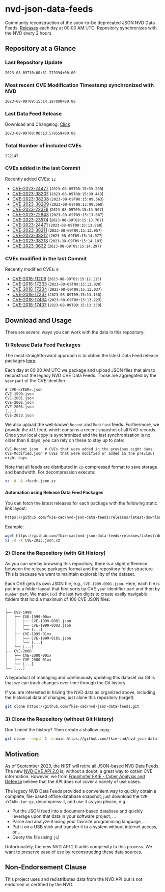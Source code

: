 # nvd-json-data-feeds

Community reconstruction of the soon-to-be deprecated JSON NVD Data Feeds. 
[Releases](https://github.com/fkie-cad/nvd-json-data-feeds/releases/latest) each day at 00:00 AM UTC.
Repository synchronizes with the NVD every 2 hours.

## Repository at a Glance

### Last Repository Update

```plain
2023-08-09T10:00:31.779394+00:00
```

### Most recent CVE Modification Timestamp synchronized with NVD

```plain
2023-08-09T09:15:14.297000+00:00
```

### Last Data Feed Release

Download and Changelog: [Click](https://github.com/fkie-cad/nvd-json-data-feeds/releases/latest)

```plain
2023-08-09T00:00:13.570559+00:00
```

### Total Number of included CVEs

```plain
222147
```

### CVEs added in the last Commit

Recently added CVEs: `12`

* [CVE-2023-24477](CVE-2023/CVE-2023-244xx/CVE-2023-24477.json) (`2023-08-09T08:15:09.280`)
* [CVE-2023-38207](CVE-2023/CVE-2023-382xx/CVE-2023-38207.json) (`2023-08-09T08:15:09.443`)
* [CVE-2023-38208](CVE-2023/CVE-2023-382xx/CVE-2023-38208.json) (`2023-08-09T08:15:09.563`)
* [CVE-2023-38209](CVE-2023/CVE-2023-382xx/CVE-2023-38209.json) (`2023-08-09T08:15:09.660`)
* [CVE-2023-22378](CVE-2023/CVE-2023-223xx/CVE-2023-22378.json) (`2023-08-09T09:15:13.507`)
* [CVE-2023-22843](CVE-2023/CVE-2023-228xx/CVE-2023-22843.json) (`2023-08-09T09:15:13.667`)
* [CVE-2023-23574](CVE-2023/CVE-2023-235xx/CVE-2023-23574.json) (`2023-08-09T09:15:13.767`)
* [CVE-2023-24471](CVE-2023/CVE-2023-244xx/CVE-2023-24471.json) (`2023-08-09T09:15:13.860`)
* [CVE-2023-38211](CVE-2023/CVE-2023-382xx/CVE-2023-38211.json) (`2023-08-09T09:15:13.957`)
* [CVE-2023-38212](CVE-2023/CVE-2023-382xx/CVE-2023-38212.json) (`2023-08-09T09:15:14.077`)
* [CVE-2023-38213](CVE-2023/CVE-2023-382xx/CVE-2023-38213.json) (`2023-08-09T09:15:14.183`)
* [CVE-2023-3632](CVE-2023/CVE-2023-36xx/CVE-2023-3632.json) (`2023-08-09T09:15:14.297`)


### CVEs modified in the last Commit

Recently modified CVEs: `6`

* [CVE-2018-11206](CVE-2018/CVE-2018-112xx/CVE-2018-11206.json) (`2023-08-09T09:15:12.113`)
* [CVE-2018-17233](CVE-2018/CVE-2018-172xx/CVE-2018-17233.json) (`2023-08-09T09:15:12.920`)
* [CVE-2018-17234](CVE-2018/CVE-2018-172xx/CVE-2018-17234.json) (`2023-08-09T09:15:13.037`)
* [CVE-2018-17237](CVE-2018/CVE-2018-172xx/CVE-2018-17237.json) (`2023-08-09T09:15:13.130`)
* [CVE-2018-17434](CVE-2018/CVE-2018-174xx/CVE-2018-17434.json) (`2023-08-09T09:15:13.223`)
* [CVE-2018-17437](CVE-2018/CVE-2018-174xx/CVE-2018-17437.json) (`2023-08-09T09:15:13.330`)


## Download and Usage

There are several ways you can work with the data in this repository:

### 1) Release Data Feed Packages

The most straightforward approach is to obtain the latest Data Feed release packages [here](https://github.com/fkie-cad/nvd-json-data-feeds/releases/latest).

Each day at 00:00 AM UTC we package and upload JSON files that aim to reconstruct the legacy NVD CVE Data Feeds.
Those are aggregated by the `year` part of the CVE identifier:

```
# CVE-<YEAR>.json
CVE-1999.json
CVE-2001.json
CVE-2002.json
CVE-2003.json
[...]
CVE-2023.json
```

We also upload the well-known `Recent` and `Modified` feeds.
Furthermore, we provide the `All` feed, which contains a recent snapshot of all NVD records.
Once your local copy is synchronized and the last synchronization is no older than 8 days, you can rely on these to stay up to date:

```plain
CVE-Recent.json   # CVEs that were added in the previous eight days
CVE-Modified.json # CVEs that were modified or added in the previous eight days
```

Note that all feeds are distributed in `xz`-compressed format to save storage and bandwidth.
For decompression execute:

```sh
xz -d -k <feed>.json.xz
```


#### Automation using Release Data Feed Packages

You can fetch the latest releases for each package with the following static link layout:

```sh
https://github.com/fkie-cad/nvd-json-data-feeds/releases/latest/download/CVE-<YEAR>.json.xz
```

Example:

```sh
wget https://github.com/fkie-cad/nvd-json-data-feeds/releases/latest/download/CVE-2023.json.xz
xz -d -k CVE-2023.json.xz
```

### 2) Clone the Repository (with Git History)

As you can see by browsing this repository, there is a slight difference between the release packages format and the repository folder structure.
This is because we want to maintain explorability of the dataset.

Each CVE gets its own JSON file, e.g., `CVE-1999-0001.json`.
Here, each file is put into a folder layout that first sorts by CVE `year` identifier part and then by `number` part.
We mask (`xx`) the last two digits to create easily navigable folders that hold a maximum of 100 CVE JSON files:

```plain
.
├── CVE-1999
│   ├── CVE-1999-00xx
│   │   ├── CVE-1999-0001.json
│   │   ├── CVE-1999-0002.json
│   │   └── [...]
│   ├── CVE-1999-01xx
│   │   ├── CVE-1999-0101.json
│   │   └── [...]
│   └── [...]
├── CVE-2000
│   ├── CVE-2000-00xx
│   ├── CVE-2000-01xx
│   └── [...]
└── [...]
```

A byproduct of managing and continuously updating this dataset via Git is that we can track changes over time through the Git history.

If you are interested in having the NVD data as organized above, including the historical data of changes, just clone this repository (large!):

```sh
git clone https://github.com/fkie-cad/nvd-json-data-feeds.git
```

### 3) Clone the Repository (without Git History)

Don't need the history? Then create a shallow copy:

```sh
git clone --depth 1 -b main https://github.com/fkie-cad/nvd-json-data-feeds.git
```

## Motivation

As of September 2023, the NIST will retire all [JSON-based NVD Data Feeds](https://nvd.nist.gov/vuln/data-feeds#divRetirementBanner-1).
The new [NVD CVE API 2.0](https://nvd.nist.gov/developers/vulnerabilities) is, without a doubt, a great way to obtain CVE information.
However, we from [Fraunhofer FKIE - Cyber Analysis and Defense](https://www.fkie.fraunhofer.de/en/departments/cad.html) believe that the API does not cover a variety of use cases.

The legacy NVD Data Feeds provided a convenient way to quickly obtain a complete, file-based offline database snapshot; just download the `CVE-<YEAR>.tar.gz`, decompress it, and use it as you please, e.g.:

* Put the JSON feed into a document-based database and quickly leverage upon that data in your software project, ...
* Parse and analyze it using your favorite programming language, ...
* Put it on a USB stick and transfer it to a system without internet access, or ...
* Query the file using `jq`!

Unfortunately, the new NVD API 2.0 adds complexity to this process.
We want to preserve ease of use by reconstructing these data sources.

## Non-Endorsement Clause

This project uses and redistributes data from the NVD API but is not endorsed or certified by the NVD.